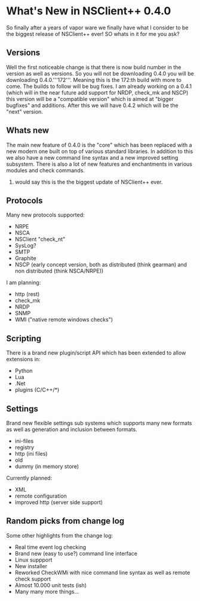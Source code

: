 # What's New in NSClient++ 0.4.0 #

So finally after a years of vapor ware we finally have what I consider to be the biggest release of NSClient++ ever! SO whats in it for me you ask?

## Versions ##

Well the first noticeable change is that there is now build number in the version as well as versions. So you will not be downloading 0.4.0 you will be downloading 0.4.0.'''172'''. Meaning this is the 172:th build with more to come. The builds to follow will be bug fixes. I am already working on a 0.4.1 (which will in the near future add support for NRDP, check_mk and NSCP) this version will be a "compatible version" which is aimed at "bigger bugfixes" and additions.
After this we will have 0.4.2 which will be the "next" version.

## Whats new ##

The main new feature of 0.4.0 is the "core" which has been replaced with a new modern one built on top of various standard libraries.
In addition to this we also have a new command line syntax and a new improved setting subsystem.
There is also a lot of new features and enchantments in various modules and check commands. 
1. would say this is the the biggest update of NSClient++ ever.
   

## Protocols ##

Many new protocols supported:

- NRPE
- NSCA
- NSClient "check_nt"
- SysLog?
- SMTP
- Graphite
- NSCP (early concept version, both as distributed (think gearman) and non distributed (think NSCA/NRPE))

I am planning:

- http (rest)
- check_mk
- NRDP
- SNMP
- WMI ("native remote windows checks")
  

## Scripting ##

There is a brand new plugin/script API which has been extended to allow extensions in:

- Python
- Lua
- .Net
- plugins (C/C++/\*)
  

## Settings ##

Brand new flexible settings sub systems which supports many new formats as well as generation and inclusion between formats.

- ini-files
- registry
- http (ini files)
- old
- dummy (in memory store)

Currently planned:

- XML
- remote configuration
- improved http (server side support)
  

## Random picks from change log ##

Some other highlights from the change log:

- Real time event log checking
- Brand new (easy to use?) command line interface
- Linux suppport
- New installer
- Reworked CheckWMi with nice command line syntax as well as remote check support
- Almost 10.000 unit tests (ish)
- Many many more things...

